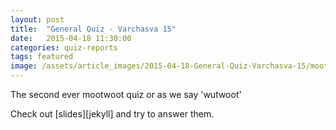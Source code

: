 ```yaml
---
layout: post
title:  "General Quiz - Varchasva 15"
date:   2015-04-18 11:30:00
categories: quiz-reports
tags: featured
image: /assets/article_images/2015-04-18-General-Quiz-Varchasva-15/mootwoot_white.png
---
```

The second ever mootwoot quiz or as we say 'wutwoot'


Check out [slides][jekyll] and try to answer them.


[mootwoot]:      http://mootwoot.com

